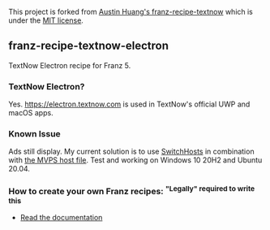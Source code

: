 This project is forked from [Austin Huang's franz-recipe-textnow](https://github.com/austinhuang0131/franz-recipe-textnow) which is under the [MIT license](https://raw.githubusercontent.com/austinhuang0131/franz-recipe-textnow/master/LICENSE).

## franz-recipe-textnow-electron
TextNow Electron recipe for Franz 5.

### TextNow Electron?
Yes. https://electron.textnow.com is used in TextNow's official UWP and macOS apps.

### Known Issue
Ads still display. My current solution is to use [SwitchHosts](https://github.com/oldj/SwitchHosts) in combination with [the MVPS host file](https://winhelp2002.mvps.org/hosts.txt). Test and working on Windows 10 20H2 and Ubuntu 20.04.

### How to create your own Franz recipes: <sup>"Legally" required to write this</sup>
* [Read the documentation](https://github.com/meetfranz/plugins)
